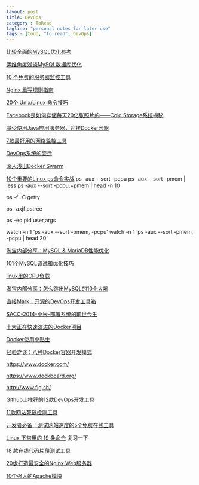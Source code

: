 ```yaml
---
layout: post
title: DevOps
category : ToRead
tagline: "personal notes for later use"
tags : [todo, "to read", DevOps]
---
```






[比较全面的MySQL优化参考](http://www.techug.com/mysql-optimization-reference-1)

[运维角度浅谈MySQL数据库优化](http://www.techug.com/mysql)

[10 个免费的服务器监控工具](http://www.iteye.com/news/30686)

[Nginx 重写规则指南](http://www.techug.com/85916-2)

[20个 Unix/Linux 命令技巧](http://www.techug.com/20-unix-linux-tips)

[Facebook是如何存储每天20亿张照片的——Cold Storage系统揭秘](http://www.iteye.com/news/30538)

[减少使用Java应用服务器，迎接Docker容器](http://www.iteye.com/news/30379)

[7款最好用的网络监控工具](http://www.iteye.com/news/30241)

[DevOps系统的变迁](http://www.iteye.com/news/30199)

[深入浅出Docker Swarm](http://www.iteye.com/news/30172)

[10个重要的Linux ps命令实战](http://www.techug.com/linux-ps)
ps -aux --sort -pcpu
ps -aux --sort -pmem | less
ps -aux --sort -pcpu,+pmem | head -n 10

ps -f -C getty

ps -axjf
pstree

ps -eo pid,user,args

watch -n 1 ‘ps -aux --sort -pmem, -pcpu’
watch -n 1 ‘ps -aux --sort -pmem, -pcpu | head 20’

[淘宝内部分享：MySQL & MariaDB性能优化](http://www.iteye.com/news/30131)

[101个MySQL调试和优化技巧](http://www.techug.com/101-tips-to-mysql-tuning-and-optimization)

[linux里的CPU负载](https://www.icocean.com/blog/?p=3728)

[淘宝内部分享：怎么跳出MySQL的10个大坑](http://www.iteye.com/news/30117)

[直接Mark！开源的DevOps开发工具箱](http://www.iteye.com/news/29910)

[SACC-2014-小米-部署系统的前世今生](http://noops.me/?p=1633)

[十大正在快速演进的Docker项目](http://www.iteye.com/news/29795)

[Docker使用小贴士](http://www.iteye.com/news/29784)

[经验之谈：八种Docker容器开发模式](http://www.iteye.com/news/29668)

https://www.docker.com/

https://www.dockboard.org/

http://www.fig.sh/

[Github上推荐的12款DevOps开发工具](http://www.iteye.com/news/29454)

[11款网站死链检测工具](http://www.iteye.com/news/28571-online-tools-for-managing-broken-links)

[开发者必备：测试网站速度的5个免费在线工具](http://www.iteye.com/news/28429)

[Linux 下常用的 19 条命令](http://www.iteye.com/news/28323) 复习一下

[18 款在线代码片段测试工具](http://www.iteye.com/news/28324)

[20步打造最安全的Nginx Web服务器](http://www.iteye.com/news/29283)

[10个强大的Apache模块](http://www.iteye.com/news/29538)








